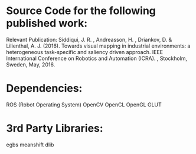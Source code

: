 
Source Code for the following published work:
=============================================

Relevant Publication: Siddiqui, J. R. , Andreasson, H. , Driankov, D. & Lilienthal, A. J. (2016). Towards visual mapping in industrial environments: a heterogeneous task-specific and saliency driven approach. IEEE International Conference on Robotics and Automation (ICRA). , Stockholm, Sweden, May, 2016.


Dependencies:
=============

ROS (Robot Operating System)
OpenCV
OpenCL
OpenGL
GLUT


3rd Party Libraries:
=====================

egbs
meanshift
dlib





